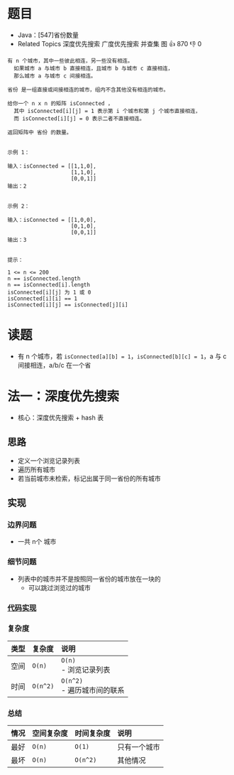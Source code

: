 # 题目

- Java：[547]省份数量
- Related Topics 深度优先搜索 广度优先搜索 并查集 图 👍 870 👎 0

```text
有 n 个城市，其中一些彼此相连，另一些没有相连。
  如果城市 a 与城市 b 直接相连，且城市 b 与城市 c 直接相连，
  那么城市 a 与城市 c 间接相连。 

省份 是一组直接或间接相连的城市，组内不含其他没有相连的城市。 

给你一个 n x n 的矩阵 isConnected ，
  其中 isConnected[i][j] = 1 表示第 i 个城市和第 j 个城市直接相连，
  而 isConnected[i][j] = 0 表示二者不直接相连。 

返回矩阵中 省份 的数量。 


示例 1： 

输入：isConnected = [[1,1,0],
                    [1,1,0],
                    [0,0,1]]
输出：2


示例 2： 

输入：isConnected = [[1,0,0],
                    [0,1,0],
                    [0,0,1]]
输出：3


提示： 

1 <= n <= 200 
n == isConnected.length 
n == isConnected[i].length 
isConnected[i][j] 为 1 或 0 
isConnected[i][i] == 1 
isConnected[i][j] == isConnected[j][i] 
```

# 读题

- 有 n 个城市，若 `isConnected[a][b] = 1`，`isConnected[b][c] = 1`，a 与 c 间接相连，a/b/c 在一个省

# 法一：深度优先搜索

- 核心：深度优先搜索 + hash 表

## 思路

- 定义一个浏览记录列表
- 遍历所有城市
- 若当前城市未检索，标记出属于同一省份的所有城市

## 实现

### 边界问题

- 一共 n个 城市

### 细节问题

- 列表中的城市并不是按照同一省份的城市放在一块的
  - 可以跳过浏览过的城市

### [代码实现](/src/main/java/leetcode/sub0547/Demo01.java)

### 复杂度

类型 | 复杂度 | 说明
:--- |:--- |:---
空间 | `O(n)` | `O(n)` </br> - 浏览记录列表
时间 | `O(n^2)` | `O(n^2)` </br> - 遍历城市间的联系

### 总结

情况 | 空间复杂度 | 时间复杂度 | 说明
:--- |:--- |:--- |:---
最好 | `O(n)` | `O(1)` | 只有一个城市
最坏 | `O(n)` | `O(n^2)` | 其他情况
